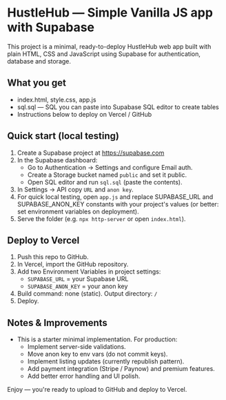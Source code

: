 # HustleHub — Simple Vanilla JS app with Supabase

This project is a minimal, ready-to-deploy HustleHub web app built with plain HTML, CSS and JavaScript using Supabase for authentication, database and storage.

## What you get
- index.html, style.css, app.js
- sql.sql — SQL you can paste into Supabase SQL editor to create tables
- Instructions below to deploy on Vercel / GitHub

## Quick start (local testing)
1. Create a Supabase project at https://supabase.com
2. In the Supabase dashboard:
   - Go to Authentication -> Settings and configure Email auth.
   - Create a Storage bucket named `public` and set it public.
   - Open SQL editor and run `sql.sql` (paste the contents).
3. In Settings -> API copy `URL` and `anon key`.
4. For quick local testing, open `app.js` and replace SUPABASE_URL and SUPABASE_ANON_KEY constants with your project's values (or better: set environment variables on deployment).
5. Serve the folder (e.g. `npx http-server` or open `index.html`).

## Deploy to Vercel
1. Push this repo to GitHub.
2. In Vercel, import the GitHub repository.
3. Add two Environment Variables in project settings:
   - `SUPABASE_URL` = your Supabase URL
   - `SUPABASE_ANON_KEY` = your anon key
4. Build command: none (static). Output directory: `/`
5. Deploy.

## Notes & Improvements
- This is a starter minimal implementation. For production:
  - Implement server-side validations.
  - Move anon key to env vars (do not commit keys).
  - Implement listing updates (currently republish pattern).
  - Add payment integration (Stripe / Paynow) and premium features.
  - Add better error handling and UI polish.

Enjoy — you're ready to upload to GitHub and deploy to Vercel.
